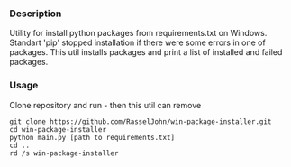 
### Description

Utility for install python packages from requirements.txt on Windows.
Standart 'pip' stopped installation if there were some errors in one of packages.
This util installs packages and print a list of installed and failed packages.


### Usage
Clone repository and run - then this util can remove
```
git clone https://github.com/RasselJohn/win-package-installer.git
cd win-package-installer
python main.py [path to requirements.txt]
cd ..
rd /s win-package-installer
